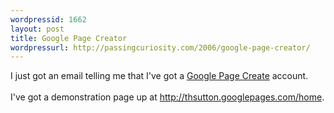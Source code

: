 ```yaml
--- 
wordpressid: 1662
layout: post
title: Google Page Creator
wordpressurl: http://passingcuriosity.com/2006/google-page-creator/
---
```

I just got an email telling me that I've got a <a href="http://pages.google.com/">Google Page Create</a> account.<br /><br />I've got a demonstration page up at <a href="http://thsutton.googlepages.com/home">http://thsutton.googlepages.com/home</a>.

